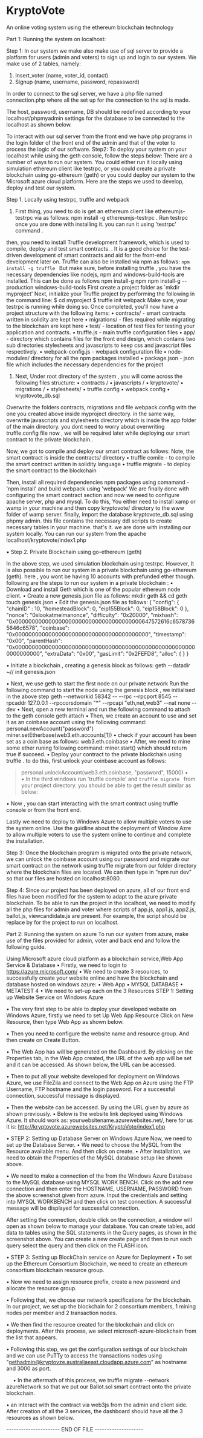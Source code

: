 # KryptoVote
An online voting system using the ethereum blockchain technology


Part 1: Running the system on localhost:

Step 1:
In our system we make also make use of sql server to provide a platform for users (admin and voters) to sign up and login to our system.
We make use of 2 tables, namely:
1.	Insert_voter (name, voter_id, contact)
2.	Signup (name, username, password, repassword)
  
 
In order to connect to the sql server, we have a php file named connection.php where all the set up for the connection to the sql is made.
 
The host, password, username, DB should be redefined according to your localhost/phpmyadmin settings for the database to be connected to the localhost as shown below.
 

To interact with our sql server from the front end we have php programs in the login folder of the front end of the admin and that of the voter to process the logic of our software.
Step2:
To deploy your system on your localhost while using the geth console, follow the steps below:
There are a number of ways to run our system. You could either run it locally using simulation ethereum client like testrpc, or you could create a private blockchain using go-ethereum (geth) or you could deploy our system to the Microsoft azure cloud platform. Here are the steps we used to develop, deploy and test our system. 

Step 1. Locally using testrpc, truffle and webpack

1.	First thing, you need to do is get an ethereum client like ethereumjs-testrpc via as follows:
npm install -g ethereumjs-testrpc  . 
Run testrpc once you are done with installing it. you can run it using 'testrpc' command .

 

then, you need to install Truffle development framework, which is used to compile, deploy and test smart contracts. . It is a good choice for the test-driven development of smart contracts and aid for the front-end development later on. Truffle can also be installed via npm as follows:
`npm install -g truffle `
But make sure, before installing truffle , you have the necessary dependencies like nodejs,  npm and windows-build-tools are installed. This can be done as follows
npm install-g npm
npm install-g --production windows-build-tools
First create a project folder as `mkdir myproject'
Next, initialize your Truffle project by performing the following in the command line:
$ cd myproject
$ truffle init webpack
Make sure, your testrpc is running while doing so. Once completed, you'll now have a project structure with the following items:
•	contracts/ - smart contracts written in solidity are kept here
•	migrations/ - files required while migrating to the blockchain are kept here
•	test/ - location of test files for testing your application and contracts.
•	truffle.js - main truffle configuration files
•	app/ - directory which contains files for the front end design, which contains two sub directories stylesheets and javascripts to keep css and javascript files respectively.
•	webpack-config.js - webpack configuration file
•	node-modules/ directory for all the npm packages installed
•	package.json - json file which includes the necessary dependencies for the project
 
1.	Next,  Under root directory of the system , you will come across the following files structure: 
•	contracts /
•	javascripts /
•	kryptovote/
•	migrations /
•	stylesheets/
•	truffle.config
•	webpack.config
•	kryptovote_db.sql

Overwrite the folders contracts, migrations and file webpack.config with the one you created above inside myproject directory. in the same way, overwrite javascripts and stylesheets directory which is insde the app folder of the main directory. you dont need to worry about overwriting  truffle.config file now , we will be required later while deploying our smart contract to the private blockchain..

Now, we got to compile and deploy our smart contract as follows:  Note, the smart contract is inside the contracts/ directory
•	truffle comile - to compile the smart contract written in solidity language
•	truffle migrate - to deploy the smart contract to the blockchain
 
Then, install all required dependencies npm packages using comamand - 'npm install' and build webpack using 'webpack'
We are finally done with configuring the smart contract section and now we need to configure apache server, php and mysql. To do this, You either need to install xamp or wamp in your machine and then copy kryptovote/ directory to the www folder of wamp server. finally, import the database kryptovote_db.sql using phpmy admin. this file contains the necessary ddl scripts to create necessary tables in your machine. that's it. we are done with installing our system locally. 
You can run our system from the apache localhost/kryptovote/index1.php 

•	Step 2. Private Blockchain using go-ethereum (geth)

In the above step, we used simulation blockchain using testrpc. However, It is also possible to run our system in a private blockchain using go-ethereum (geth). here , you wont be having 10 accounts with prefunded ether though. following are the steps to run our system in a private blockchain :
•	Download and install Geth which is one of the popular ethereum node client.
•	Create a new genesis.json file as follows: 
mkdir geth && cd geth
touch genesis.json
•	Edit the genesis.json file as follows: 
{
"config": {
"chainID" : 10,
"homesteadBlock": 0,
"eip155Block": 0,
"eip158Block": 0
},
"nonce": "0xlookatmeimanonce",
"difficulty": "0x20000",
"mixhash": "0x00000000000000000000000000000000000000647572616c65787365646c6578",
"coinbase": "0x0000000000000000000000000000000000000000",
"timestamp": "0x00",
"parentHash": "0x0000000000000000000000000000000000000000000000000000000000000000",
"extraData": "0x00",
"gasLimit": "0x2FEFD8",
"alloc": {
}
}


•	Initiate a blockchain , creating  a genesis block as follows: 
geth --datadir ~// init genesis.json 

 
•	Next, we use geth to start the first node on our private network  Run the following command to start the node using the genesis block , we initialised in the above step
geth  --networkid 58342  -- --rpc --rpcport 8545 --rpcaddr 127.0.0.1 --rpccorsdomain "*" --rpcapi "eth,net,web3"  --nat none --dev
•	Next, open a new terminal and run the following command to attach to the geth console 
geth attach 
•	Then, we create an account to use and set it as an coinbase account using the following command: 
personal.newAccount("password")
miner.setEtherbase(web3.eth.accounts[1])
•	check if your account has been set as a coin base as follows: 
web3.eth.coinbase
•	After, we need to mine some ether runing following command: 
miner.start() which should return true if succeed.
•	Deploy your contract to the private blockchain using truffle . to do this, first unlock your coinbase account as follows: 
> personal.unlockAccount(web3.eth.coinbase, "password", 15000)
•	
•	 In the third windows run 'truffle compile' and `truffle migrate ` from your project directory. you should be able to get the result similar as below: 
 
•	Now , you can start interacting with the smart contract using truffle console or from the front end.

Lastly we need to deploy to Windows Azure to allow multiple voters to use the system online. Use the guidline about the deployment of Window Azre to allow multiple voters to use the system online  to continue and complete the installation.

Step 3:
Once the blockchain program is migrated onto the private network, we can unlock the coinbase account using our password and migrate our smart contract on the network using truffle migrate from our folder directory where the blockchain files are located.
We can then type in “npm run dev” so that our files are hosted on localhost:8080.
 
Step 4:
Since our project has been deployed on azure, all of our front end files have been modified for the system to adapt to the azure private blockchain.
To be able to run the project in the localhost, we need to modify all the php files for admin and voter where scripts of app.js, app1.js, app2.js, ballot.js, viewcandidate.js are present.
For example, the script <script src="./app2.js"></script> should be replace by <script src="http://localhost:8080/app2.js"></script> for the project to run on localhost.
 

Part 2: Running the system on azure
To run our system from azure, make use of the files provided for admin, voter and back end and follow the following guide.


Using Microsoft azure cloud platform as a blockchain service,Web App Service & Database 
•	Firstly, we need to login to https://azure.microsoft.com/
•	We need to create 3 resources, to successfully create your website online and have the blockchain and database hosted on windows azure:
•	Web App
•	MYSQL DATABASE
•	METATEST 4
•	We need to set-up each on the 3 Resources
STEP 1: Setting up Website Service on Windows Azure

•	The very first step to be able to deploy your developed website on Windows Azure, firstly we need to set Up Web App Resource
Click on New Resource, then type Web App as shown below.
 
•	Then you need to configure the website name and resource group. And then create on Create Button. 
 

•	The Web App has will be generated on the Dashboard. By clicking on the Properties tab, in the Web App created, the URL of the web app will be set and it can be accessed. As shown below, the URL can be accessed.
 
•	Then to put all your website developed for deployment on Windows Azure, we use FileZila and connect to the Web App on Azure using the FTP Username, FTP hostname and the login password. For a successful connection, successful message is displayed.

 
•	Then the website can be accessed. By using the URL given by azure as shown previously.
•	Below is the website link deployed using Windows Azure. It should work as:  yourwebsitename.azurewebsites.net/,  here for us it is: http://kryptovote.azurewebsites.net/KryptoVote/index1.php
 
•	STEP 2: Setting up Database Server on Windows Azure
Now, we need to set up the Database Server.
•	We need to choose the MySQL from the Resource available menu. And then click on create. 
•	After installation, we need to obtain the Properties of the MySQL database setup like shown above. 
 
•	We need to make a connection of the from the Windows Azure Database to the MySQL database using MYSQL WORK BENCH. Click on the add new connection and then enter the HOSTNAME, USERNAME, PASSWORD from the above screenshot given from azure. Input the credentials and setting into MYSQL WORKBENCH and then click on test connection. A successful message will be displayed for successful connection.
 
After setting the connection, double click on the connection, a window will open as shown below to manage your database. You can create tables, add data to tables using the SQL statements in the Query pages,   as shown in the screenshot above. You can create a new create page and then to run each query select the query and then click on the FLASH icon.
 

•	STEP 3: Setting up BlockChain service on Azure for Deployment
•	To set up the Ethereum Consortium Blockchain, we need to create an ethereum consortium blockchain resource group.

 

•	Now we need to assign resource prefix, create a new password and allocate the resource group.
 
 
•	Following that, we choose our network specifications for the blockchain. In our project, we set up the blockchain for 2 consortium members, 1 mining nodes per member and 2 transaction nodes.
 
•	We then find the resource created for the blockchain and click on deployments. After this process, we select microsoft-azure-blockchain from the list that appears.
 

•	Following this step, we get the configuration settings of our blockchain and we can use PuTTy to access the transactions nodes using "gethadmin@kryptovze.australiaeast.cloudapp.azure.com" as hostname and 3000 as port. 

 
 
 
•	In the aftermath of this process, we truffle migrate --network azureNetwork so that we put our Ballot.sol smart contract onto the private blockchain.
 
•	an interact with the contract via web3js from the admin and client side.
After creation of all the 3 services, the dashboard should have all the 3 resources as shown below.
 
---------------------- END OF FILE --------------------
